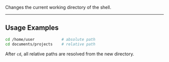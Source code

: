 Changes the current working directory of the shell.
___
## Usage Examples

```bash
cd /home/user            # absolute path
cd documents/projects    # relative path
```

After `cd`, all relative paths are resolved from the new directory.